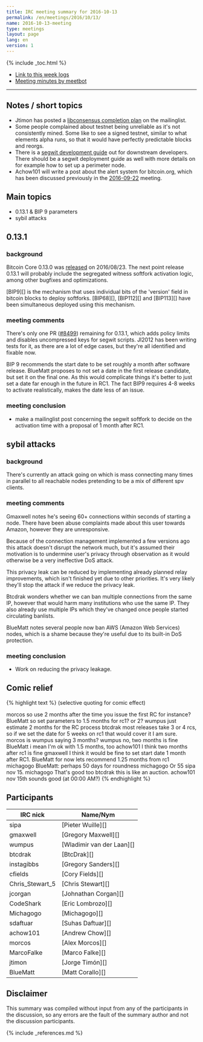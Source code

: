 ```yaml
---
title: IRC meeting summary for 2016-10-13
permalink: /en/meetings/2016/10/13/
name: 2016-10-13-meeting
type: meetings
layout: page
lang: en
version: 1
---
```

{% include _toc.html %}
 
- [Link to this week logs](https://botbot.me/freenode/bitcoin-core-dev/2016-10-13/?msg=74777126&page=3)
- [Meeting minutes by meetbot](http://www.erisian.com.au/meetbot/bitcoin-core-dev/2016/bitcoin-core-dev.2016-10-13-19.04.html)
 
---
 
## Notes / short topics

- Jtimon has posted a [libconsensus completion plan](https://lists.linuxfoundation.org/pipermail/bitcoin-dev/2016-October/013204.html) on the mailinglist.
- Some people complained about testnet being unreliable as it's not consistently mined. Some like to see a signed testnet, similar to what elements alpha runs, so that it would have perfectly predictable blocks and reorgs.
- There is a [segwit development guide](/en/segwit_wallet_dev/) out for downstream developers. There should be a segwit deployment guide as well with more details on for example how to set up a perimeter node.
- Achow101 will write a post about the alert system for bitcoin.org, which has been discussed previously in the [2016-09-22](/en/meetings/2016/09/22/#alert-system-retirement) meeting.

## Main topics
 
- 0.13.1 & BIP 9 parameters
- sybil attacks

## 0.13.1

### background

Bitcoin Core 0.13.0 was [released](/en/2016/08/23/release-0.13.0/) on 2016/08/23. The next point release 0.13.1 will probably include the segregated witness softfork activation logic, among other bugfixes and optimizations.

[BIP9][] is the mechanism that uses individual bits of the 'version' field in bitcoin blocks to deploy softforks. [BIP68][], [BIP112][] and [BIP113][] have been simultaneous deployed using this mechanism.

### meeting comments

There's only one PR ([#8499][]) remaining for 0.13.1, which adds policy limits and disables uncompressed keys for segwit scripts. Jl2012 has been writing tests for it, as there are a lot of edge cases, but they're all identified and fixable now.

BIP 9 recommends the start date to be set roughly a month after software release. BlueMatt proposes to not set a date in the first release candidate, but set it on the final one. As this would complicate things it's better to just set a date far enough in the future in RC1. The fact BIP9 requires 4-8 weeks to activate realistically, makes the date less of an issue.

### meeting conclusion

- make a mailinglist post concerning the segwit softfork to decide on the activation time with a proposal of 1 month after RC1.

## sybil attacks

### background

There's currently an attack going on which is mass connecting many times in parallel to all reachable nodes pretending to be a mix of different spv clients. 

### meeting comments

Gmaxwell notes he's seeing 60+ connections within seconds of starting a node. There have been abuse complaints made about this user towards Amazon, however they are unresponsive.

Because of the connection management implemented a few versions ago this attack doesn't disrupt the network much, but it's assumed their motivation is to undermine user's privacy through observation as it would otherwise be a very ineffective DoS attack.

This privacy leak can be reduced by implementing already planned relay improvements, which isn't finished yet due to other priorities. It's very likely they'll stop the attack if we reduce the privacy leak.

Btcdrak wonders whether we can ban multiple connections from the same IP, however that would harm many institutions who use the same IP. They also already use multiple IPs which they've changed once people started circulating banlists.

BlueMatt notes several people now ban AWS (Amazon Web Services) nodes, which is a shame because they're useful due to its built-in DoS protection.

### meeting conclusion

- Work on reducing the privacy leakage.

## Comic relief

{% highlight text %}
(selective quoting for comic effect)

morcos               so use 2 months after the time you issue the first RC for instance?
BlueMatt             so set parameters to 1.5 months for rc1? or 2?
wumpus               just estimate 2 months for the RC process
btcdrak              most releases take 3 or 4 rcs, so if we set the date for 5 weeks on rc1 that would cover it I am sure.
morcos               is wumpus saying 3 months?
wumpus               no, two months is fine
BlueMatt             i mean I'm ok with 1.5 months, too
achow101             I think two months after rc1 is fine
gmaxwell             I think it would be fine to set start date 1 month after RC1. 
BlueMatt             for now lets recommend 1.25 months from rc1
michagogo            BlueMatt: perhaps 50 days for roundness
michagogo            Or 55
sipa                 nov 15.
michagogo            That's good too
btcdrak              this is like an auction.
achow101             nov 15th sounds good (at 00:00 AM?)
{% endhighlight %}

## Participants
 
| IRC nick        | Name/Nym                  |
|-----------------|---------------------------|
| sipa            | [Pieter Wuille][]         |
| gmaxwell        | [Gregory Maxwell][]       |
| wumpus          | [Wladimir van der Laan][] |
| btcdrak         | [BtcDrak][]               |
| instagibbs      | [Gregory Sanders][]       |
| cfields         | [Cory Fields][]           |
| Chris_Stewart_5 | [Chris Stewart][]         |
| jcorgan         | [Johnathan Corgan][]      |
| CodeShark       | [Eric Lombrozo][]         |
| Michagogo       | [Michagogo][]             |
| sdaftuar        | [Suhas Daftuar][]         |
| achow101        | [Andrew Chow][]           |
| morcos          | [Alex Morcos][]           |
| MarcoFalke      | [Marco Falke][]           |
| jtimon          | [Jorge Timón][]           |
| BlueMatt        | [Matt Corallo][]          |

## Disclaimer
 
This summary was compiled without input from any of the participants in the discussion, so any errors are the fault of the summary author and not the discussion participants.

[#8499]: https://github.com/bitcoin/bitcoin/pull/8499

{% include _references.md %}

